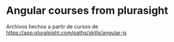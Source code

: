 # Angular courses from plurasight
Archivos hechos a partir de cursos de https://app.pluralsight.com/paths/skills/angular-js
